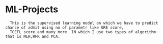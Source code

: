 # ML-Projects
      
      This is the supervised learning model on which we have to predict chance of admit using no of parametr like GRE score, 
      TOEFL score and many more. IN which I use two types of algorithm that is MLR,RFR and PCA.
      

      

